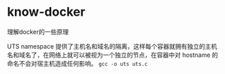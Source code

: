 # know-docker
理解docker的一些原理

UTS namespace 提供了主机名和域名的隔离，这样每个容器就拥有独立的主机名和域名了，在网络上就可以被视为一个独立的节点，在容器中对 hostname 的命名不会对宿主机造成任何影响。
`gcc -o uts uts.c`
